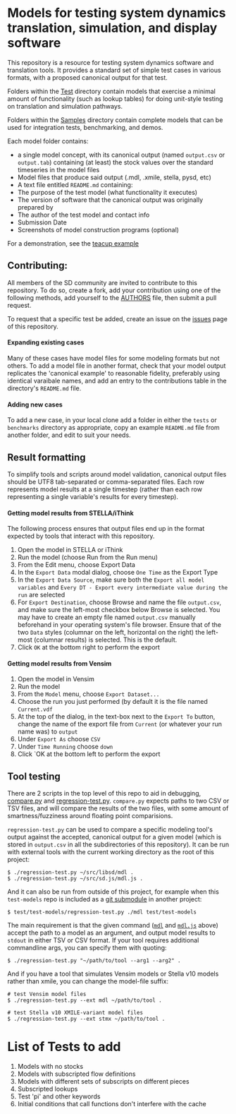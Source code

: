 Models for testing system dynamics translation, simulation, and display software
================================================================================

This repository is a resource for testing system dynamics software and translation tools.
It provides a standard set of simple test cases in various formats, with a proposed canonical 
output for that test. 

Folders within the [Test](https://github.com/SDXorg/test-models/tree/master/tests/) directory 
contain models that exercise a minimal amount of functionality (such as lookup tables) for doing 
unit-style testing on translation and simulation pathways.

Folders within the [Samples](https://github.com/SDXorg/test-models/tree/master/samples/) 
directory contain complete models that can be used for integration tests, benchmarking, and demos.

Each model folder contains:

- a single model concept, with its canonical output (named `output.csv` or `output.tab`) containing (at least) 
the stock values over the standard timeseries in the model files
- Model files that produce said output (.mdl, .xmile, stella, pysd, etc)
- A text file entitled `README.md` containing:
 - The purpose of the test model (what functionality it executes)
 - The version of software that the canonical output was originally prepared by
 - The author of the test model and contact info
 - Submission Date
- Screenshots of model construction programs (optional)

For a demonstration, see the 
[teacup example](https://github.com/SDXorg/test-models/tree/master/benchmarks/teacup)


## Contributing:
All members of the SD community are invited to contribute to this repository. To do so, create a 
fork, add your contribution using one of the following methods, add yourself to the
[AUTHORS](AUTHORS) file, then submit a pull request. 

To request that a specific test be added, create an issue on the 
[issues](https://github.com/SDXorg/test-models/issues) page of this repository.

#### Expanding existing cases
Many of these cases have model files for some modeling formats but not others. To add a model file
in another format, check that your model output replicates the 'canonical example' to reasonable 
fidelity, preferably using identical varaibale names, and add an entry to the contributions table
in the directory's `README.md` file.

#### Adding new cases
To add a new case, in your local clone add a folder in either the `tests` or `benchmarks` directory
as appropriate, copy an example `README.md` file from another folder, and edit to suit your needs.

## Result formatting

To simplify tools and scripts around model validation, canonical
output files should be UTF8 tab-separated or comma-separated files.
Each row represents model results at a single timestep (rather than
each row representing a single variable's results for every timestep).

#### Getting model results from STELLA/iThink

The following process ensures that output files end up in the format
expected by tools that interact with this repository.

1. Open the model in STELLA or iThink
2. Run the model (choose Run from the Run menu)
3. From the Edit menu, choose Export Data
4. In the `Export Data` modal dialog, choose `One Time` as the Export Type
5. In the `Export Data Source`, make sure both the `Export all model
   variables` and `Every DT - Export every intermediate value during the
   run` are selected
6. For `Export Destination`, choose Browse and name the file
   `output.csv`, and make sure the left-most checkbox below Browse is
   selected.  You may have to create an empty file named `output.csv`
   manually beforehand in your operating system's file browser.  Ensure
   that of the two `Data` styles (columnar on the left, horizontal on the
   right) the left-most (columnar results) is selected.  This is the default.
7. Click `OK` at the bottom right to perform the export

#### Getting model results from Vensim

1. Open the model in Vensim
2. Run the model
3. From the `Model` menu, choose `Export Dataset...`
4. Choose the run you just performed (by default it is the file named
   `Current.vdf`
5. At the top of the dialog, in the text-box next to the `Export To` button,
   change the name of the export file from `Current` (or whatever your run
   name was) to `output`
6. Under `Export As` choose `CSV`
7. Under `Time Running` choose `down`
8. Click `OK at the bottom left to perform the export

## Tool testing

There are 2 scripts in the top level of this repo to aid in debugging,
[compare.py](compare.py) and [regression-test.py](regression-test.py).
`compare.py` expects paths to two CSV or TSV files, and will compare the
results of the two files, with some amount of smartness/fuzziness
around floating point comparisions.

`regression-test.py` can be used to compare a specific modeling tool's
output against the accepted, canonical output for a given model (which
is stored in `output.csv` in all the subdirectories of this
repository).  It can be run with external tools with the current
working directory as the root of this project:

    $ ./regression-test.py ~/src/libsd/mdl .
    $ ./regression-test.py ~/src/sd.js/mdl.js .

And it can also be run from outside of this project, for example when
this `test-models` repo is included as a [git
submodule](https://git-scm.com/book/en/v2/Git-Tools-Submodules) in
another project:

    $ test/test-models/regression-test.py ./mdl test/test-models

The main requirement is that the given command
([`mdl`](https://github.com/sdlabs/libsd/blob/master/mdl.c) and
[`mdl.js`](https://github.com/sdlabs/sd.js/blob/master/mdl.js) above)
accept the path to a model as an argument, and output model results to
`stdout` in either TSV or CSV format.  If your tool requires
additional commandline args, you can specify them with quoting:

    $ ./regression-test.py "~/path/to/tool --arg1 --arg2" .

And if you have a tool that simulates Vensim models or Stella v10
models rather than xmile, you can change the model-file suffix:

    # test Vensim model files
    $ ./regression-test.py --ext mdl ~/path/to/tool .

    # test Stella v10 XMILE-variant model files
    $ ./regression-test.py --ext stmx ~/path/to/tool .

# List of Tests to add
1. Models with no stocks
2. Models with subscripted flow definitions
3. Models with different sets of subscripts on different pieces
4. Subscripted lookups
5. Test 'pi' and other keywords
6. Initial conditions that call functions don't interfere with the cache